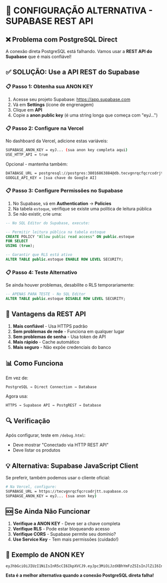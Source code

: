 # 🚀 CONFIGURAÇÃO ALTERNATIVA - SUPABASE REST API

## ❌ Problema com PostgreSQL Direct
A conexão direta PostgreSQL está falhando. Vamos usar a **REST API do Supabase** que é mais confiável!

## ✅ SOLUÇÃO: Use a API REST do Supabase

### 📋 Passo 1: Obtenha sua ANON KEY

1. Acesse seu projeto Supabase: https://app.supabase.com
2. Vá em **Settings** (ícone de engrenagem)
3. Clique em **API**
4. Copie a **anon public key** (é uma string longa que começa com "eyJ...")

### 📋 Passo 2: Configure na Vercel

No dashboard da Vercel, adicione estas variáveis:

```bash
SUPABASE_ANON_KEY = eyJ... (sua anon key completa aqui)
USE_HTTP_API = true
```

Opcional - mantenha também:
```bash
DATABASE_URL = postgresql://postgres:38016863884@db.tecvgnrqcfqcrcodrjtt.supabase.co:5432/postgres
GOOGLE_API_KEY = [sua chave do Google AI]
```

### 📋 Passo 3: Configure Permissões no Supabase

1. No Supabase, vá em **Authentication** → **Policies**
2. Na tabela `estoque`, verifique se existe uma política de leitura pública
3. Se não existir, crie uma:

```sql
-- No SQL Editor do Supabase, execute:

-- Permitir leitura pública na tabela estoque
CREATE POLICY "Allow public read access" ON public.estoque
FOR SELECT
USING (true);

-- Garantir que RLS está ativo
ALTER TABLE public.estoque ENABLE ROW LEVEL SECURITY;
```

### 📋 Passo 4: Teste Alternativo

Se ainda houver problemas, desabilite o RLS temporariamente:

```sql
-- APENAS PARA TESTE - No SQL Editor
ALTER TABLE public.estoque DISABLE ROW LEVEL SECURITY;
```

## 🎯 Vantagens da REST API

1. **Mais confiável** - Usa HTTPS padrão
2. **Sem problemas de rede** - Funciona em qualquer lugar
3. **Sem problemas de senha** - Usa token de API
4. **Mais rápido** - Cache automático
5. **Mais seguro** - Não expõe credenciais do banco

## 📊 Como Funciona

Em vez de:
```
PostgreSQL → Direct Connection → Database
```

Agora usa:
```
HTTPS → Supabase API → PostgREST → Database
```

## 🔍 Verificação

Após configurar, teste em `/debug.html`:
- Deve mostrar "Conectado via HTTP REST API"
- Deve listar os produtos

## 💡 Alternativa: Supabase JavaScript Client

Se preferir, também podemos usar o cliente oficial:

```bash
# Na Vercel, configure:
SUPABASE_URL = https://tecvgnrqcfqcrcodrjtt.supabase.co
SUPABASE_ANON_KEY = eyJ... (sua anon key)
```

## 🆘 Se Ainda Não Funcionar

1. **Verifique a ANON KEY** - Deve ser a chave completa
2. **Verifique RLS** - Pode estar bloqueando acesso
3. **Verifique CORS** - Supabase permite seu domínio?
4. **Use Service Key** - Tem mais permissões (cuidado!)

## 📝 Exemplo de ANON KEY

```
eyJhbGciOiJIUzI1NiIsInR5cCI6IkpXVCJ9.eyJpc3MiOiJzdXBhYmFzZSIsInJlZiI6InRlY3ZnbnJxY2ZxY3Jjb2RyanR0Iiwicm9sZSI6ImFub24iLCJpYXQiOjE2OTg3NjU0MzIsImV4cCI6MjAxNDM0MTQzMn0.XXXXXXXXXXXXXXXXXXXXXXXXXXXXXXXXXXXXXXXXXXXXXX
```

**Esta é a melhor alternativa quando a conexão PostgreSQL direta falha!**